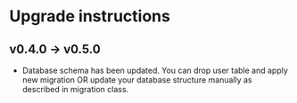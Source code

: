 Upgrade instructions
====================

## v0.4.0 -> v0.5.0

- Database schema has been updated. You can drop user table and apply new migration OR update your database structure manually as described in migration class.